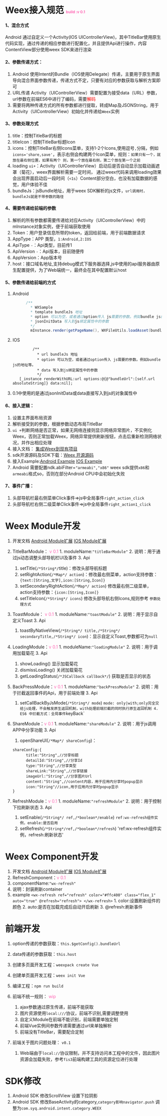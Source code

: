 
# Weex接入规范  <font style="color:#FF69B4;font-size:12px;">build :v 0.1</font>

#### 1、混合方式<br/>
Android 通过自定义一个Activity(IOS UIControllerView)，其中TitleBar使用原生代码实现，通过传递的相应参数进行配置化，并且提供Api进行操作，内容ContentView部分使用weex SDK来进行渲染<br/>

#### 2、参数传递方式：
   1. Android 使用Intent的Bundle（IOS使用Delegate）传递，主要用于原生界面导向混合界面参数传递，传递方式不定，只要有对应的参数获取与解析方案即可
   2. URL传递 Activity（UIControllerView）需要配置为接受data（URL）参数，url参数在前端ES6中进行了编码，需要<font style="color:red">解码</font>
   3. 需要将两种传递方式的所有参数都进行提取，转成Map及JSONString，用于Activity（UIControllerView）初始化并传递给`Weex`实例

#### 3、参数处理方式
   1. title：控制TitleBar的标题
   2. titleIcon：控制TitleBar标题Icon
   3. icons：控制TitleBar右侧Icons菜单，支持1-2个Icons,使用逗号`,`分隔，例如`icons='share,save'`，表示右侧会构建两个Icon菜单，规则：`如果只有一个，就放在最右侧位置，如果有两个
      则，第一个放在最右侧，第二个放在第一个之前`
   4. loading `ui+`：Activity（UIControllerView）启动后是否自动显示加载动画遮罩（菊花），weex界面解析需要一定时间，
      通过weex代码来调用loading效果会出现界面启动后一段时间（`<1s`）Content部分空白，也没有加载数据的感觉，用户体验不佳
   5. bundleJs：jsBundle地址，用于weex SDK解析的js文件，`url调用时，bundleJs就是不带参数的路径`

#### 4、需要传递给前端的参数
   1. 解析的所有参数都需要传递给对应Activity（UIControllerView）中的mInstance对象实例，便于前端获取使用
   2. Token：用户登录信息所带的token，返回给前端，用于前端数据请求
   3. AppType：APP 类型，`1:Android,2:IOS`
   4. ApiType `-`：Api类型，目前传1
   5. ApiVersion `-`：Api版本，目前随便传
   6. AppVersion：App版本号
   7. host：接口域名地址,支持debug模式下服务器选择,js中使用的api服务器由原生配置提供，为了Web端统一，最终会在其中配置默认host

#### 5、参数传递给前端的方式
   1. Android
       ```Java
             /**
               * WXSample
               * template bundleJs 地址
               * option 可以为空，或者通过option传入 js需要的参数。例如bundle js的地址等。
               * jsonInitData 写入到js绑定属性中的参数
               */
               mInstance.render(getPageName(), WXFileUtils.loadAsset(bundleJs, getApplicationContext()),options,jsonInitData.toJSONString(), WXRenderStrategy.APPEND_ASYNC);
       ```
   2. IOS
       ```OC
                /**
                  * url bundleJs 地址
                  * option 可以为空，或者通过option传入 js需要的参数。例如bundle js的地址等。
                  * data 写入到js绑定属性中的参数
                  */
          [_instance renderWithURL:url options:@{@"bundleUrl":[self.url absoluteString]} data:nil];
       ```
   3. 0.1中使用的是通过jsonInitData或data直接写入到js的对象属性中

#### 6、接入逻辑：
   1. 设置主界面布局资源
   2. 解析接受到的参数，根据参数动态布局TitleBar
   3. `ui +`判断网络是否正常，如果无网络连接则显示网络异常图片，不实例化Weex，否则正常加载Weex，网络异常提供刷新按钮，点击后重新检测网络状况，并作出相应处理
   4. 接入文档： [集成Weex到现有项目](https://weex.apache.org/cn/guide/integrate-to-your-app.html)
   5. sdk开源源码及SDK下载：[Weex 开源源码](https://github.com/apache/incubator-weex)
   6. 接入Example:[Android Example](https://github.com/apache/incubator-weex/tree/master/android/playground)  [IOS Example](https://github.com/apache/incubator-weex/tree/master/ios/playground)
   6. Android 需要配置ndk.abiFilter=`"armeabi","x86"` weex sdk提供`x86`和`armeabi`格式so，否则在部分Android CPU中会初始化失败

#### 7、事件广播：
   1. 头部导航栏最右侧菜单Click事件=>js中全局事件`right_action_click`
   2. 头部导航栏右侧二级菜单Click事件=>js中全局事件`right_action1_click`


# Weex Module开发
  1. 开发文档 [Android Module扩展](http://weex-project.io/cn/references/advanced/extend-to-android.html) [IOS Module扩展](http://weex-project.io/cn/references/advanced/extend-to-ios.html)
  2. TitleBarModule： <font style="color:#FF69B4">v 0.1</font>
    1. moduleName:`"titleBarModule"`
    2. 说明：用于通过js动态调整头部导航栏UI及事件
    3. Api
        1. setTitle(`/*String*/`title)：修改头部导航标题
        2. setRightAction(`/*Map*/ action`)：修改最右侧菜单，action支持参数：`{text:[String,文字],icon:[String,Icon]}`
        3. setSecondaryRightAction(`/*Map*/ action`) 修改最右侧二级菜单，action支持参数：`{icon:[String,Icon]}`
        4. setTitleIcon(`/*String*/ icons`) 修改头部导航右侧Icons,规则参考 `参数处理方式`

  3. ToastModule： <font style="color:#FF69B4">v 0.1</font>
    1. moduleName:`"toastModule"`
    2. 说明：用于显示自定义Toast
    3. Api
        1. toastByNativeView(`/*String*/ title,/*String*/ secondaryTitle,/*String*/ icon`)：显示自定义Toast,参数都可为`null`

  4. LoadingModule：<font style="color:#FF69B4">v 0.1</font>
    1. moduleName:`"loadingModule"`
    2. 说明：用于调用加载菊花
    3. Api
        1. showLoading() 显示加载菊花
        2. dismissLoading() 关闭加载菊花
        3. getLoadingStatus(`/*JSCallback callback*/`) 获取是否显示的状态

  5. BackPressModule：<font style="color:#FF69B4">v 0.1</font>
    1. moduleName:`"backPressModule"`
    2. 说明：用于拦截返回事件的Api，用于前端处理
    3. Api
        1. setCallBackByJsMode(`/*String*/ mode`) `mode: only|with;only完全交给js处理，不会触发原生返回机制，with处理前端拦截的同时执行原生返回机制
    4. ES6 中拦截方式：全局事件`keyBack`

  6. ShareModule：<font style="color:#FF69B4">v 0.1</font>
    1. moduleName:`"shareModule"`
    2. 说明：用于js调用APP中分享功能
    3. Api
        1. openShareUI(`/*Map*/ shareConfig`)：
        ```
        shareConfig:{
              title:"String",//分享标题
              detailId:"String",//分享Id
              type:"String",//分享类型
              shareLink:"String",//分享链接
              imageUrl:"String",//分享图片Url
              content:"String",//content内容，用于应用内分享时popup显示
              icon:"String"//icon,用于应用内分享时popup显示
        }
        ```

   7. RefreshModule：<font style="color:#FF69B4">v 0.1</font>
    1. moduleName:`"refreshModule"`
    2. 说明：用于控制下拉刷新状态
    3. Api
        1. setEnable(`/*String*/ ref,/*boolean*/enable`)  `ref:wx-refresh组件实例，enable:是否启用`
        2. setRefresh(`/*String*/ref,/*boolean*/refresh`) 'ref:wx-refresh组件实例，refresh:刷新状态'

# Weex Component开发
 1. 开发文档 [Android Module扩展](http://weex-project.io/cn/references/advanced/extend-to-android.html) [IOS Module扩展](http://weex-project.io/cn/references/advanced/extend-to-ios.html)
 2. RefreshComponent：<font style="color:#FF69B4">v 0.1</font>
   1. componentName:`"wx-refresh"`
   2. 说明：封装刷新container
   3. example
    ```
        <wx-refresh ref="refresh" color="#ffc400" class="flex_1" auto="true" @refresh="refresh">
        </wx-refresh>
    ```
    1. color:设置刷新组件的颜色
    2. auto:是否在加载完成后自动开启刷新
    3. @refresh:刷新事件

# 前端开发
 1. option传递的参数获取：`this.$getConfig().bundleUrl`
 2. data传递的参数获取：`this.host`
 3. 创建多页面开发工程：`weexpack create Vue`
 4. 创建单页面开发工程：`weex init Vue`
 5. 编译工程：`npm run build`
 6. 前端不统一规则： <font style="color:#FF69B4">wip</font>
    1. ajax参数通过原生传递，前端不能获取
    2. 图片资源使用`local:///`协议，前端不识别,需要调整使用
    3. 自定义Module在前端不能识别，前端需要单独定制
    4. 前端Vue实例间参数传递需要通过url来单独解析
    5. 前端没有TitleBar，需要配合定制

 7. 前端关于图片问题处理： `v0.1`
    1. Web端由于`local://`协议限制，并不支持访问本工程中的文件，因此图片资源会加载失败，参考`fis3`前端构建工具的资源定位进行处理


# SDK修改
 1. Android SDK 修改ScrollView 设置下拉阴影
 2. Android SDK 修改BaseActivity的category,`category影响navigator.push` 调整为`com.syq.android.intent.category.WEEX`